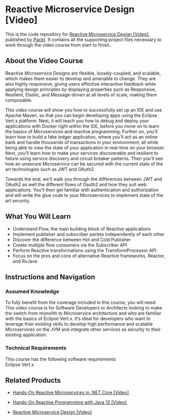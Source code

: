 # Reactive Microservice Design [Video]
This is the code repository for [Reactive Microservice Design [Video]](https://www.packtpub.com/application-development/reactive-microservice-design-video?utm_source=github&utm_medium=repository&utm_campaign=9781788626378), published by [Packt](https://www.packtpub.com/?utm_source=github). It contains all the supporting project files necessary to work through the video course from start to finish.
## About the Video Course
Reactive Microservice Designs are flexible, loosely-coupled, and scalable, which makes them easier to develop and amenable to change. They are also highly responsive, giving users effective interactive feedback while applying design principles by displaying properties such as Responsive, Resilient, Elastic, and Message-driven at all levels of scale, making them composable.

This video course will show you how to successfully set up an IDE and use Apache Maven, so that you can begin developing apps using the Eclipse Vert.x platform. Next, it will teach you how to debug and deploy your applications with Docker right within the IDE, before you move on to learn the basics of Microservices and reactive programming. 
Further on, you’ll learn how to build a fake ledger application, where you’ll act as an online bank and handle thousands of transactions in your environment, all while being able to view the state of your application in real-time on your browser. Next, you’ll learn how to make your services discoverable and resilient to failure using service discovery and circuit breaker patterns. Then you’ll see how an unsecure Microservice can be secured with the current state of the art technologies such as JWT and OAuth2. 

Towards the end, we’ll walk you through the differences between JWT and OAuth2 as well the different flows of Oauth2 and how they suit web applications. You’ll then get familiar with authentication and authorization and will write the glue code to your Microservices to implement state of the art security. 

<H2>What You Will Learn</H2>
<DIV class=book-info-will-learn-text>
<UL>
<LI>Understand Flow, the main building block of Reactive applications 
<LI>Implement publisher and subscriber parties independently of each other 
<LI>Discover the difference between Hot and Cold Publisher 
<LI>Create multiple flow consumers via the Subscriber API 
<LI>Perform Reactive transformations using the TransformProcessor API 
<LI>Focus on the pros and cons of alternative Reactive frameworks, Reactor, and RxJava </LI></UL></DIV>

## Instructions and Navigation
### Assumed Knowledge
To fully benefit from the coverage included in this course, you will need:<br/>
This video course is for Software Developers or Architects looking to make the switch from monolith to Microservice architecture and who are familiar with the basics of Eclipse Vert.x. It’s ideal for developers who want to leverage their existing skills to develop high performance and scalable Microservices on the JVM and integrate other services as security to their existing application.
### Technical Requirements
This course has the following software requirements:<br/>
Eclipse Vert.x

## Related Products
* [Hands-On Reactive Microservices in .NET Core [Video]](https://www.packtpub.com/application-development/hands-reactive-microservices-net-core-3-video?utm_source=github&utm_medium=repository&utm_campaign=9781789952957)

* [Hands-On Reactive Programming with Java 12 [Video]](https://www.packtpub.com/application-development/hands-reactive-programming-java-12-video?utm_source=github&utm_medium=repository&utm_campaign=9781789808773)

* [Reactive Microservice Design [Video]](https://www.packtpub.com/application-development/reactive-microservice-design-video?utm_source=github&utm_medium=repository&utm_campaign=9781788626378)

